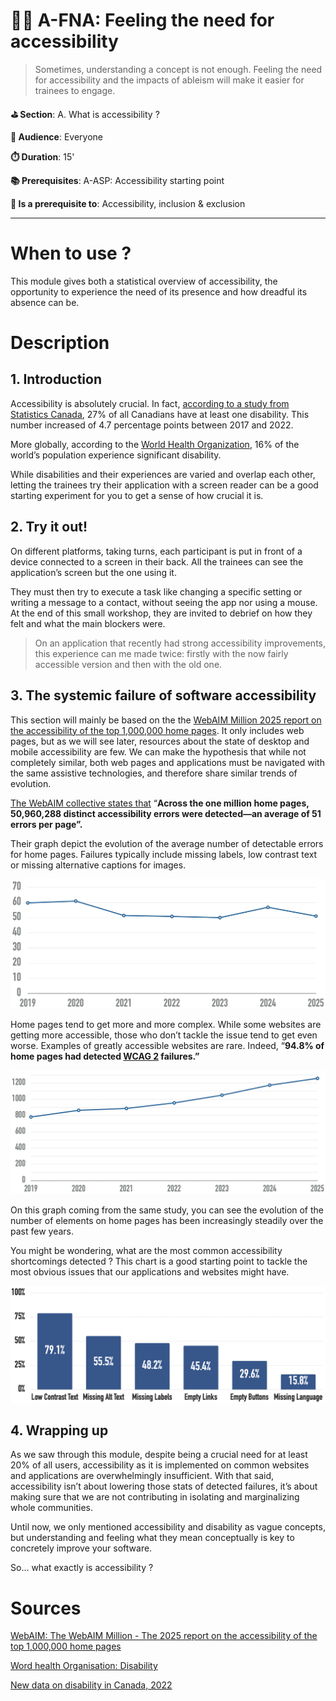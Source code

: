 # 🫳🏿 A-FNA: Feeling the need for accessibility

>Sometimes, understanding a concept is not enough. Feeling the need for accessibility and the impacts of ableism will make it easier for trainees to engage.

**⛳️ Section**: A. What is accessibility ?

**👥 Audience**: Everyone

**⏱️ ️Duration**: 15'

**📚 Prerequisites**: A-ASP: Accessibility starting point

**📖 Is a prerequisite to**: Accessibility, inclusion & exclusion

---

# When to use ?

This module gives both a statistical overview of accessibility, the opportunity to experience the need of its presence and how dreadful its absence can be.

# Description

## 1. Introduction

Accessibility is absolutely crucial. In fact, [according to a study from Statistics Canada](https://www150.statcan.gc.ca/n1/pub/11-627-m/11-627-m2023063-eng.htm), 27% of all Canadians have at least one disability. This number increased of 4.7 percentage points between 2017 and 2022.

More globally, according to the [World Health Organization](https://www.who.int/health-topics/disability#tab=tab_1), 16% of the world’s population experience significant disability.

While disabilities and their experiences are varied and overlap each other, letting the trainees try their application with a screen reader can be a good starting experiment for you to get a sense of how crucial it is.

## 2. Try it out!

On different platforms, taking turns, each participant is put in front of a device connected to a screen in their back. All the trainees can see the application’s screen but the one using it.

They must then try to execute a task like changing a specific setting or writing a message to a contact, without seeing the app nor using a mouse. At the end of this small workshop, they are invited to debrief on how they felt and what the main blockers were.

>On an application that recently had strong accessibility improvements, this experience can me made twice: firstly with the now fairly accessible version and then with the old one.


## 3. The systemic failure of software accessibility

This section will mainly be based on the the [WebAIM Million 2025 report on the accessibility of the top 1,000,000 home pages](https://webaim.org/projects/million/). It only includes web pages, but as we will see later, resources about the state of desktop and mobile accessibility are few. We can make the hypothesis that while not completely similar, both web pages and applications must be navigated with the same assistive technologies, and therefore share similar trends of evolution.

[The WebAIM collective states that](https://webaim.org/projects/million/) “**Across the one million home pages, 50,960,288 distinct accessibility errors were detected—an average of 51 errors per page”.**

Their graph depict the evolution of the average number of detectable errors for home pages.  Failures typically include missing labels, low contrast text or missing alternative captions for images.

![image.png](ressources/A-WhatIsAccessibility/errorsPerPage.png)

Home pages tend to get more and more complex. While some websites are getting more accessible, those who don’t tackle the issue tend to get even worse. Examples of greatly accessible websites are rare. Indeed, “**94.8% of home pages had detected [WCAG 2](https://webaim.org/standards/wcag/checklist) failures.”**

![image.png](ressources/A-WhatIsAccessibility/complexityWebPageGraph.png)

On this graph coming from the same study, you can see the evolution of the number of elements on home pages has been increasingly steadily over the past few years.

You might be wondering, what are the most common accessibility shortcomings detected ? This chart is a good starting point to tackle the most obvious issues that our applications and websites might have.

![image.png](ressources/A-WhatIsAccessibility/commonAccessibilityFailure.png)

## 4. Wrapping up

As we saw through this module, despite being a crucial need for at least 20% of all users, accessibility as it is implemented on common websites and applications are overwhelmingly insufficient. With that said, accessibility isn’t about lowering those stats of detected failures, it’s about making sure that we are not contributing in isolating and marginalizing whole communities.

Until now, we only mentioned accessibility and disability as vague concepts, but understanding and feeling what they mean conceptually is key to concretely improve your software.

So… what exactly is accessibility ?


# Sources

[WebAIM: The WebAIM Million - The 2025 report on the accessibility of the top 1,000,000 home pages](https://webaim.org/projects/million/)

[Word health Organisation: Disability](https://www.who.int/health-topics/disability#tab=tab_1)

[New data on disability in Canada, 2022](https://www150.statcan.gc.ca/n1/pub/11-627-m/11-627-m2023063-eng.htm)